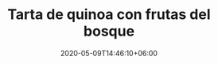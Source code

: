 ---
title: "Tarta de quinoa con frutas del bosque"
date: 2020-05-09T14:46:10+06:00
description: "Tarta de quinoa con frutas del bosque"
type: "recipe"
image: "images/recipes/cake-quinoa.jpg"
imagecredit: klaoe
categories: Postre
tags:
  - "quinoa"
  - "tarta"
ingredients:
- 
directions:
- 
tips:
---